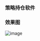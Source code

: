 ### 策略持仓软件
### 效果图

![image](https://github.com/shiyu23/positions_monitor/blob/master/pictures/Positions-Monitor.gif)
